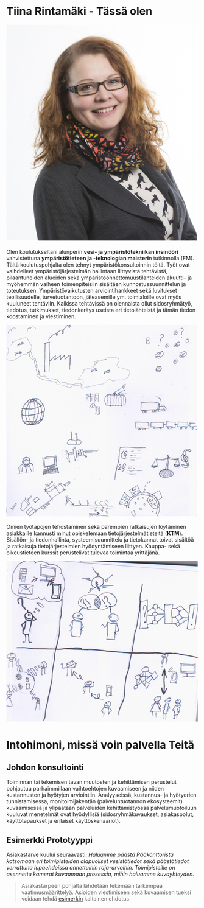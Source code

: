# Tiina Rintamäki - Tässä olen
![OmaKuva](https://raw.githubusercontent.com/rinwall-admin/MyProfile/master/omakuva600x.png)

Olen koulutukseltani alunperin **vesi- ja ympäristötekniikan insinööri** vahvistettuna **ympäristötieteen ja -teknologian maisteri**n tutkinnolla (FM). Tältä koulutuspohjalta olen tehnyt ympäristökonsultoinnin töitä. Työt ovat vaihdelleet ympäristöjärjestelmän hallintaan liittyvistä tehtävistä, pilaantuneiden alueiden sekä ympäristöonnettomuustilanteiden akuutti- ja myöhemmän vaiheen toimenpiteisiin sisältäen kunnostussuunnittelun ja toteutuksen. Ympäristövaikutusten arviointihankkeet sekä luvitukset teollisuudelle, turvetuotantoon, jäteasemille  ym. toimialoille ovat myös kuuluneet tehtäviin. Kaikissa tehtävissä on olennaista ollut sidosryhmätyö, tiedotus, tutkimukset, tiedonkeräys useista eri tietolähteistä ja tämän tiedon koostaminen ja viestiminen.

![Ympäristö](https://raw.githubusercontent.com/rinwall-admin/MyProfile/master/Ymp%C3%A4rist%C3%B6600x.png)

Omien työtapojen tehostaminen sekä parempien ratkaisujen löytäminen asiakkaille kannusti minut opiskelemaan tietojärjestelmätieteitä (**KTM**). Sisällön- ja tiedonhallinta, systeemisuunnittelu ja tietokannat toivat sisältöä ja ratkaisuja tietojärjestelmien hyödyntämiseen liittyen. Kauppa- sekä oikeustieteen kurssit perustelivat tulevaa toimintaa yrittäjänä.

![Tietojärjestelmäkehitys](https://raw.githubusercontent.com/rinwall-admin/MyProfile/master/Tietoj%C3%A4rjestelm%C3%A4kehitys600x.png)

# Intohimoni, missä voin palvella Teitä
## Johdon konsultointi
Toiminnan tai tekemisen tavan muutosten ja kehittämisen perustelut pohjautuu parhaimmillaan vaihtoehtojen kuvaamiseen ja niiden kustannusten ja hyötyjen arviointiin. Analyyseissä, kustannus- ja hyötyerien tunnistamisessa, monitoimijakentän (palveluntuotannon ekosysteemit) kuvaamisessa ja ylipäätään palveluiden kehittämistyössä palvelumuotoiluun kuuluvat menetelmät ovat hyödyllisiä (sidosryhmäkuvaukset, asiakaspolut, käyttötapaukset ja erilaiset käyttöskenaariot).

## Esimerkki Prototyyppi
Asiakastarve kuului seuraavasti:
*Haluamme päästä Pääkonttorista katsomaan eri toimipisteiden alapuoliset vesistötiedot sekä päästötiedot verrattuna lupaehdoissa annettuihin raja-arvoihin. Toimipisteille on asennettu kamerat kuvaamaan prosessia, mihin haluamme kuvayhteyden.*
> Asiakastarpeen pohjalta lähdetään tekemään tarkempaa vaatimusmäärittelyä. Asioiden viestimiseen sekä kuvaamisen tueksi voidaan tehdä [esimerkin](https://www.fluidui.com/editor/live/preview/p_hvHnFlQ0McEx23xBLLL0tfmZlpTvAtpi.1487523689134) kaltainen ehdotus.
